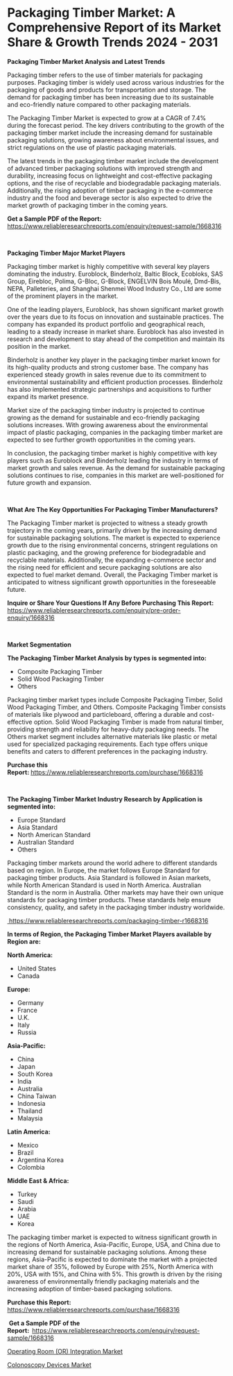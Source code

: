 <p><h1>Packaging Timber Market: A Comprehensive Report of its Market Share & Growth Trends 2024 - 2031</h1></p><p><strong>Packaging Timber Market Analysis and Latest Trends</strong></p>
<p><p>Packaging timber refers to the use of timber materials for packaging purposes. Packaging timber is widely used across various industries for the packaging of goods and products for transportation and storage. The demand for packaging timber has been increasing due to its sustainable and eco-friendly nature compared to other packaging materials.</p><p>The Packaging Timber Market is expected to grow at a CAGR of 7.4% during the forecast period. The key drivers contributing to the growth of the packaging timber market include the increasing demand for sustainable packaging solutions, growing awareness about environmental issues, and strict regulations on the use of plastic packaging materials. </p><p>The latest trends in the packaging timber market include the development of advanced timber packaging solutions with improved strength and durability, increasing focus on lightweight and cost-effective packaging options, and the rise of recyclable and biodegradable packaging materials. Additionally, the rising adoption of timber packaging in the e-commerce industry and the food and beverage sector is also expected to drive the market growth of packaging timber in the coming years.</p></p>
<p><strong>Get a Sample PDF of the Report:&nbsp;</strong> <a href="https://www.reliableresearchreports.com/enquiry/request-sample/1668316">https://www.reliableresearchreports.com/enquiry/request-sample/1668316</a></p>
<p>&nbsp;</p>
<p><strong>Packaging Timber Major Market Players</strong></p>
<p><p>Packaging timber market is highly competitive with several key players dominating the industry. Euroblock, Binderholz, Baltic Block, Ecobloks, SAS Group, Eirebloc, Polima, G-Bloc, G-Block, ENGELVIN Bois Moulé, Dmd-Bis, NEPA, Palleteries, and Shanghai Shenmei Wood Industry Co., Ltd are some of the prominent players in the market.</p><p>One of the leading players, Euroblock, has shown significant market growth over the years due to its focus on innovation and sustainable practices. The company has expanded its product portfolio and geographical reach, leading to a steady increase in market share. Euroblock has also invested in research and development to stay ahead of the competition and maintain its position in the market.</p><p>Binderholz is another key player in the packaging timber market known for its high-quality products and strong customer base. The company has experienced steady growth in sales revenue due to its commitment to environmental sustainability and efficient production processes. Binderholz has also implemented strategic partnerships and acquisitions to further expand its market presence.</p><p>Market size of the packaging timber industry is projected to continue growing as the demand for sustainable and eco-friendly packaging solutions increases. With growing awareness about the environmental impact of plastic packaging, companies in the packaging timber market are expected to see further growth opportunities in the coming years.</p><p>In conclusion, the packaging timber market is highly competitive with key players such as Euroblock and Binderholz leading the industry in terms of market growth and sales revenue. As the demand for sustainable packaging solutions continues to rise, companies in this market are well-positioned for future growth and expansion.</p></p>
<p>&nbsp;</p>
<p><strong>What Are The Key Opportunities For Packaging Timber Manufacturers?</strong></p>
<p><p>The Packaging Timber market is projected to witness a steady growth trajectory in the coming years, primarily driven by the increasing demand for sustainable packaging solutions. The market is expected to experience growth due to the rising environmental concerns, stringent regulations on plastic packaging, and the growing preference for biodegradable and recyclable materials. Additionally, the expanding e-commerce sector and the rising need for efficient and secure packaging solutions are also expected to fuel market demand. Overall, the Packaging Timber market is anticipated to witness significant growth opportunities in the foreseeable future.</p></p>
<p><strong>Inquire or Share Your Questions If Any Before Purchasing This Report:</strong> <a href="https://www.reliableresearchreports.com/enquiry/pre-order-enquiry/1668316">https://www.reliableresearchreports.com/enquiry/pre-order-enquiry/1668316</a></p>
<p>&nbsp;</p>
<p><strong>Market Segmentation</strong></p>
<p><strong>The Packaging Timber Market Analysis by types is segmented into:</strong></p>
<p><ul><li>Composite Packaging Timber</li><li>Solid Wood Packaging Timber</li><li>Others</li></ul></p>
<p><p>Packaging timber market types include Composite Packaging Timber, Solid Wood Packaging Timber, and Others. Composite Packaging Timber consists of materials like plywood and particleboard, offering a durable and cost-effective option. Solid Wood Packaging Timber is made from natural timber, providing strength and reliability for heavy-duty packaging needs. The Others market segment includes alternative materials like plastic or metal used for specialized packaging requirements. Each type offers unique benefits and caters to different preferences in the packaging industry.</p></p>
<p><strong>Purchase this Report:&nbsp;</strong><a href="https://www.reliableresearchreports.com/purchase/1668316">https://www.reliableresearchreports.com/purchase/1668316</a></p>
<p>&nbsp;</p>
<p><strong>The Packaging Timber Market Industry Research by Application is segmented into:</strong></p>
<p><ul><li>Europe Standard</li><li>Asia Standard</li><li>North American Standard</li><li>Australian Standard</li><li>Others</li></ul></p>
<p><p>Packaging timber markets around the world adhere to different standards based on region. In Europe, the market follows Europe Standard for packaging timber products. Asia Standard is followed in Asian markets, while North American Standard is used in North America. Australian Standard is the norm in Australia. Other markets may have their own unique standards for packaging timber products. These standards help ensure consistency, quality, and safety in the packaging timber industry worldwide.</p></p>
<p><a href="https://www.reliableresearchreports.com/packaging-timber-r1668316">&nbsp;https://www.reliableresearchreports.com/packaging-timber-r1668316</a></p>
<p><strong>In terms of Region, the Packaging Timber Market Players available by Region are:</strong></p>
<p>
    <p> <strong> North America: </strong>
        <ul>
            <li>United States</li>
            <li>Canada</li>
        </ul>
        </p> 
    <p> <strong> Europe: </strong>
        <ul>
            <li>Germany</li>
            <li>France</li>
            <li>U.K.</li>
            <li>Italy</li>
            <li>Russia</li>
        </ul>
        </p> 
    <p> <strong> Asia-Pacific: </strong>
        <ul>
            <li>China</li>
            <li>Japan</li>
            <li>South Korea</li>
            <li>India</li>
            <li>Australia</li>
            <li>China Taiwan</li>
            <li>Indonesia</li>
            <li>Thailand</li>
            <li>Malaysia</li>
        </ul>
        </p> 
    <p> <strong> Latin America: </strong>
        <ul>
            <li>Mexico</li>
            <li>Brazil</li>
            <li>Argentina Korea</li>
            <li>Colombia</li>
        </ul>
        </p> 
    <p> <strong> Middle East & Africa: </strong>
        <ul>
            <li>Turkey</li>
            <li>Saudi</li>
            <li>Arabia</li>
            <li>UAE</li>
            <li>Korea</li>
        </ul>
    </p>
    </p>
<p><p>The packaging timber market is expected to witness significant growth in the regions of North America, Asia-Pacific, Europe, USA, and China due to increasing demand for sustainable packaging solutions. Among these regions, Asia-Pacific is expected to dominate the market with a projected market share of 35%, followed by Europe with 25%, North America with 20%, USA with 15%, and China with 5%. This growth is driven by the rising awareness of environmentally friendly packaging materials and the increasing adoption of timber-based packaging solutions.</p></p>
<p><strong>Purchase this Report: </strong><a href="https://www.reliableresearchreports.com/purchase/1668316">https://www.reliableresearchreports.com/purchase/1668316</a></p>
<p>&nbsp;<strong>Get a Sample PDF of the Report:&nbsp;&nbsp;</strong><a href="https://www.reliableresearchreports.com/enquiry/request-sample/1668316">https://www.reliableresearchreports.com/enquiry/request-sample/1668316</a></p>
<p><strong></strong></p>
<p><p><a href="https://github.com/ajohirul8010/Market-Research-Report-List-1/blob/main/operating-room-or-integration-market.md">Operating Room (OR) Integration Market</a></p><p><a href="https://view.publitas.com/reportprime-1/colonoscopy-devices-market-size-growth-trends-statistics-forecasts-2024-2031/">Colonoscopy Devices Market</a></p></p>